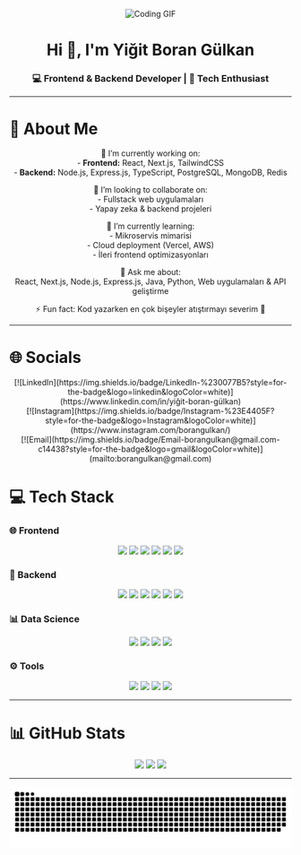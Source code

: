 <!-- Profil Banner veya GIF -->
<p align="center">
  <img src="https://media.giphy.com/media/qgQUggAC3Pfv687qPC/giphy.gif" width="600" alt="Coding GIF"/>
</p>

<h1 align="center">Hi 👋, I'm Yiğit Boran Gülkan</h1>
<h3 align="center">💻 Frontend & Backend Developer | 🚀 Tech Enthusiast</h3>

---

# 💫 About Me
<p align="center">
🚀 I’m currently working on: <br>
- <strong>Frontend:</strong> React, Next.js, TailwindCSS <br>
- <strong>Backend:</strong> Node.js, Express.js, TypeScript, PostgreSQL, MongoDB, Redis
</p>

<p align="center">
🤝 I’m looking to collaborate on: <br>
- Fullstack web uygulamaları <br>
- Yapay zeka & backend projeleri
</p>

<p align="center">
🌱 I’m currently learning: <br>
- Mikroservis mimarisi <br>
- Cloud deployment (Vercel, AWS) <br>
- İleri frontend optimizasyonları
</p>

<p align="center">
💬 Ask me about: <br>
React, Next.js, Node.js, Express.js, Java, Python, Web uygulamaları & API geliştirme
</p>

<p align="center">
⚡ Fun fact: Kod yazarken en çok bişeyler atıştırmayı severim 🍪
</p>

---

# 🌐 Socials
<p align="center">
  [![LinkedIn](https://img.shields.io/badge/LinkedIn-%230077B5?style=for-the-badge&logo=linkedin&logoColor=white)](https://www.linkedin.com/in/yiğit-boran-gülkan)  
  <br>
  [![Instagram](https://img.shields.io/badge/Instagram-%23E4405F?style=for-the-badge&logo=Instagram&logoColor=white)](https://www.instagram.com/borangulkan/)  
  <br>
  [![Email](https://img.shields.io/badge/Email-borangulkan@gmail.com-c14438?style=for-the-badge&logo=gmail&logoColor=white)](mailto:borangulkan@gmail.com)
</p>


# 💻 Tech Stack

### 🌐 Frontend
<p align="center">
<img src="https://img.shields.io/badge/HTML5-E34F26?style=for-the-badge&logo=html5&logoColor=white"/> 
<img src="https://img.shields.io/badge/CSS3-1572B6?style=for-the-badge&logo=css3&logoColor=white"/> 
<img src="https://img.shields.io/badge/JavaScript-323330?style=for-the-badge&logo=javascript&logoColor=F7DF1E"/> 
<img src="https://img.shields.io/badge/React-20232A?style=for-the-badge&logo=react&logoColor=61DAFB"/> 
<img src="https://img.shields.io/badge/Next.js-000000?style=for-the-badge&logo=nextdotjs&logoColor=white"/> 
<img src="https://img.shields.io/badge/TailwindCSS-06B6D4?style=for-the-badge&logo=tailwind-css&logoColor=white"/>
</p>

### 🔧 Backend
<p align="center">
<img src="https://img.shields.io/badge/Node.js-43853D?style=for-the-badge&logo=node.js&logoColor=white"/> 
<img src="https://img.shields.io/badge/Express.js-000000?style=for-the-badge&logo=express&logoColor=white"/> 
<img src="https://img.shields.io/badge/TypeScript-007ACC?style=for-the-badge&logo=typescript&logoColor=white"/> 
<img src="https://img.shields.io/badge/PostgreSQL-316192?style=for-the-badge&logo=postgresql&logoColor=white"/> 
<img src="https://img.shields.io/badge/MongoDB-47A248?style=for-the-badge&logo=mongodb&logoColor=white"/> 
<img src="https://img.shields.io/badge/Redis-DC382D?style=for-the-badge&logo=redis&logoColor=white"/>
</p>

### 📊 Data Science
<p align="center">
<img src="https://img.shields.io/badge/Python-3776AB?style=for-the-badge&logo=python&logoColor=white"/> 
<img src="https://img.shields.io/badge/NumPy-013243?style=for-the-badge&logo=numpy&logoColor=white"/> 
<img src="https://img.shields.io/badge/Pandas-150458?style=for-the-badge&logo=pandas&logoColor=white"/> 
<img src="https://img.shields.io/badge/scikit--learn-F7931E?style=for-the-badge&logo=scikit-learn&logoColor=white"/>
</p>

### ⚙️ Tools
<p align="center">
<img src="https://img.shields.io/badge/Git-F05032?style=for-the-badge&logo=git&logoColor=white"/> 
<img src="https://img.shields.io/badge/GitHub-100000?style=for-the-badge&logo=github&logoColor=white"/> 
<img src="https://img.shields.io/badge/Vercel-000000?style=for-the-badge&logo=vercel&logoColor=white"/> 
<img src="https://img.shields.io/badge/AWS-232F3E?style=for-the-badge&logo=amazon-aws&logoColor=white"/>
</p>

---

# 📊 GitHub Stats
<p align="center">
<img src="https://github-readme-stats.vercel.app/api?username=YBoran24&show_icons=true&theme=tokyonight"/>
<img src="https://github-readme-streak-stats.herokuapp.com/?user=YBoran24&theme=tokyonight"/>
<img src="https://github-readme-stats.vercel.app/api/top-langs/?username=YBoran24&layout=compact&theme=tokyonight"/>
</p>

---

<p align="center">
  <img src="https://raw.githubusercontent.com/Platane/snk/output/github-contribution-grid-snake.svg" alt="snake gif" />
</p>
